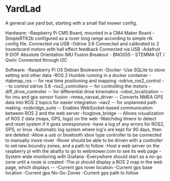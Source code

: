 # YardLad
A general use yard bot, starting with a small flail mower config. 







  Hardware:
	-Raspberry Pi CM5 Board, mounted in a CM4 Maker Board
	-SimpleRTK2b configured as a rover long range according to simple rtk config file. Connected via USB
	-Odrive 3.6 Connected and calibrated to 2 hoverboard motors with hall effect feedback Connected via USB
	-Adafruit 9-DOF Absolute Orientation IMU Fusion Breakout - BNO055 - STEMMA QT / Qwiic Connected through I2C
	




  Software:
	-Raspberry Pi OS Debian Bookworm
	-Docker
	-Use SQLite to store setting and other data
	-ROS 2 Humble running in a docker container
	  -rtabmap_ros -- for real time positioning and mapping
	  -odrive_ros2_control -- to control odrive 3.6
	  -ros2_controllers -- for controlling the motors
	  -diff_drive_controller -- for differential drive kinematics
	  -robot_localization -- for imu and gps sensor fusion
	  -nmea_navsat_driver -- Converts NMEA GPS data into ROS 2 topics for easier integration
	  -nav2 -- for unplanned path making
	  -rosbridge_suite -- Enables WebSocket-based communication between ROS 2 and the web server
	  -foxglove_bridge -- Allows visualization of ROS 2 data (maps, GPS, logs) on the web
	-Watchdog timers to detect and reset system if it goes unresponsive
	-have a log of any errors for ROS2, GPS, or linux
	-Automatic log system where log's are kept for 90 days, then are deleted
	-Allow a usb or bluetooth xbox type controller to be connected to manually move rover
	-Rover should be able to be driven with a controller to set new boundry zones, and a path to follow
	-Host a web server on the raspberry pi with the abality to go to webmower.com to see its web page
	-System wide monitoring with Grafana
	-Everywhere should start as a no-go zone until a route is created
	-The pi should display a ROS 2 map in the web page, which displays --
	  -Current gps rover location
	  -Current gps base location
	  -Current gps No-Go-Zones
	  -Current gps path to follow
	
